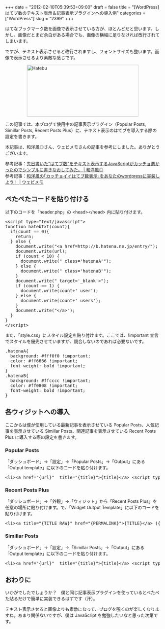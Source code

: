 +++
date = "2012-02-10T05:39:53+09:00"
draft = false
title = "[WordPress] はてブ数のテキスト表示＆記事表示プラグインへの導入例"
categories = ["WordPress"]
slug = "2399"
+++

はてなブックマーク数を画像で表示させている方が、ほとんどだと思います。しかし、画像だとまだ余白がある場合でも、画像の横幅に足りなければ改行されてしまいます。

ですが、テキスト表示させると改行されますし、フォントサイズも整います。画像で表示させるより素敵な感じです。

<img style="display:block; margin-left:auto; margin-right:auto;" src="/images/2012/02/hatebu.png" alt="Hatebu" title="hatebu.png" border="0" width="363" height="168" />

この記事では、本ブログで使用中の記事表示プラグイン（Popular Posts, Simillar Posts, Recent Posts Plus）に、テキスト表示のはてブを導入する際の設定を書きます。

本記事は、和洋風◎さん、ウェビメモさんの記事を参考にしました。ありがとうございます。

参考記事：<a href="http://wayohoo.com/programming/javascript/new-hatena-bookmarks-count-text-view-code.html" target="_blank">先日書いた"はてブ数"をテキスト表示するJavaScriptがカッチョ悪かったのでシンプルに書きなおしてみた。 | 和洋風◎</a><br />
参考記事：<a href="http://webimemo.com/wordpress/46" target="_blank">和洋風の｢カッチョイイはてブ数表示｣をあなたのwordpressに実装しよう！ | ウェビメモ</a>

<h2>ぺたぺたコードを貼り付ける</h2>

以下のコードを「header.php」の &lt;head&gt;&lt;/head&gt; 内に貼り付けます。

<pre class="prettyprint">
&lt;script type=&quot;text/javascript&quot;&gt;
function hatebTxt(count){
  if(count == 0){
    return;
  } else {
    document.write(&quot;&lt;a href=http://b.hatena.ne.jp/entry/&quot;);
    document.write(url);
    if (count &lt; 10) {
      document.write(&quot; class='hatenaA'&quot;);
    } else {
      document.write(&quot; class='hatenaB'&quot;);
    }
    document.write(&quot; target='_blank'&gt;&quot;);
    if (count == 1) {
      document.write(count+' user');
    } else {
      document.write(count+' users');
    }
    document.write(&quot;&lt;/a&gt;&quot;);
  }
}
&lt;/script&gt;
</pre>

また、「style.css」にスタイル設定を貼り付けます。ここでは、!important 宣言でスタイルを優先させていますが、競合しないのであれば必要ないです。

<pre class="prettyprint">
.hatenaA{
  background: #fff0f0 !important;
  color: #ff6666 !important;
  font-weight: bold !important;
}
.hatenaB{
  background: #ffcccc !important;
  color: #ff0808 !important;
  font-weight: bold !important;
}
</pre>

<h2>各ウィジットへの導入</h2>

ここからは僕が使用している最新記事を表示させている Popular Posts、人気記事を表示させている Simillar Posts、関連記事を表示させている Recent Posts Plus に導入する際の設定を書きます。

<h3>Popular Posts</h3>

「ダッシュボード」→「設定」→「Popular Posts」→「Output」にある「Output template」に以下のコードを貼り付けます。

<pre class="prettyprint">
&lt;li&gt;&lt;a href=&quot;{url}&quot;  title=&quot;{title}&quot;&gt;{title}&lt;/a&gt; &lt;script type=&quot;text/javascript&quot;&gt;var url = &quot;{url}&quot;;&lt;/script&gt;&lt;script src=&quot;http://api.b.st-hatena.com/entry.count?url={url}&amp;callback=hatebTxt&quot;&gt;&lt;/script&gt;&lt;/li&gt;
</pre>

<h3>Recent Posts Plus</h3>

「ダッシュボード」→「外観」→「ウィジット」から「Recent Posts Plus」を任意の場所に貼り付けます。で、「Widget Output Template」に以下のコードを貼り付けます。

<pre class="prettyprint">
&lt;li&gt;&lt;a title=&quot;{TITLE_RAW}&quot; href=&quot;{PERMALINK}&quot;&gt;{TITLE}&lt;/a&gt; ({DATE[Y.m.d]}) &lt;script type=&quot;text/javascript&quot;&gt;var url = &quot;{PERMALINK}&quot;;&lt;/script&gt;&lt;script src=&quot;http://api.b.st-hatena.com/entry.count?url={PERMALINK}&amp;callback=hatebTxt&quot;&gt;&lt;/script&gt;&lt;/li&gt;
</pre>

<h3>Simillar Posts</h3>

「ダッシュボード」→「設定」→「Simillar Posts」→「Output」にある「Output template」に以下のコードを貼り付けます。

<pre class="prettyprint">
&lt;li&gt;&lt;a href=&quot;{url}&quot;  title=&quot;{title}&quot;&gt;{title}&lt;/a&gt; &lt;script type=&quot;text/javascript&quot;&gt;var url = &quot;{url}&quot;;&lt;/script&gt;&lt;script src=&quot;http://api.b.st-hatena.com/entry.count?url={url}&amp;callback=hatebTxt&quot;&gt;&lt;/script&gt;&lt;/li&gt;
</pre>

<h2>おわりに</h2>

いかがでしたでしょうか？　僕と同じ記事表示プラグインを使っているとぺたぺた貼るだけで簡単に実装できるはずです（汗）。

テキスト表示させると画像よりも素敵になって、ブログを覗くのが楽しくなりますね。あまり関係ないですが、僕は JavaScript を勉強したいなと思った次第です。
